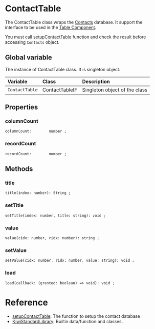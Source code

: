 # ContactTable

The ContactTable class wraps the [Contacts](https://github.com/steelwheels/KiwiScript/blob/master/KiwiLibrary/Document/Class/Contacts.md) database.
It support the interface to be used in the [Table Component](https://github.com/steelwheels/KiwiCompnents/blob/master/Document/Components/Table.md).

You must call [setupContactTable](https://github.com/steelwheels/KiwiScript/blob/master/KiwiLibrary/Document/Function/SetupContactTable.md) function and check the result before accessing `Contacts` object.

## Global variable
The instance of ContactTable class. It is singleton object.

|Variable    |Class      | Description                   |
|:---        |:---       |:---                           |
|`ContactTable`  |ContactTableIF |Singleton object of the class  |

## Properties
### columnCount
````
columnCount:		number ;
````

### recordCount
````
recordCount:		number ;
````

## Methods
### title
````
title(index: number): String ;
````

### setTitle
````
setTitle(index: number, title: string): void ;
````

### value
````
value(cidx: number, ridx: number): string ;
````

### setValue
````
setValue(cidx: number, ridx: number, value: string): void ;
````

### load
````
load(callback: (granted: boolean) => void): void ;
````

# Reference
* [setupContactTable](https://github.com/steelwheels/KiwiScript/blob/master/KiwiLibrary/Document/Function/SetupContactTable.md): The function to setup the contact database
* [KiwiStandardLibrary](https://github.com/steelwheels/KiwiScript/blob/master/KiwiLibrary/Document/Library.md): Builtin data/function and classes.

